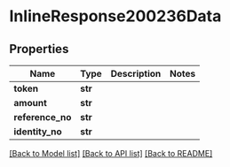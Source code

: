 # InlineResponse200236Data

## Properties
Name | Type | Description | Notes
------------ | ------------- | ------------- | -------------
**token** | **str** |  | 
**amount** | **str** |  | 
**reference_no** | **str** |  | 
**identity_no** | **str** |  | 

[[Back to Model list]](../README.md#documentation-for-models) [[Back to API list]](../README.md#documentation-for-api-endpoints) [[Back to README]](../README.md)

